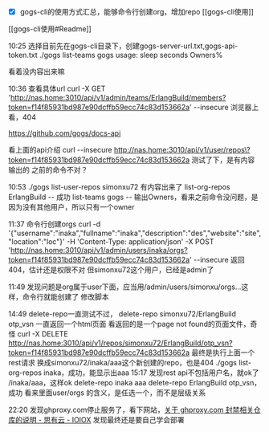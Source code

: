 - [x] gogs-cli的使用方式汇总，能够命令行创建org，增加repo
[[gogs-cli使用]]

[[gogs-cli使用#Readme]]


10:25 选择目前先在gogs-cli目录下，创建gogs-server-url.txt,gogs-api-token.txt
./gogs list-teams gogs
usage: sleep seconds
Owners%

看着没内容出来嘛

10:36 查看具体url 
	curl -X GET 'http://nas.home:3010/api/v1/admin/teams/ErlangBuild/members?token=f14f85931bd987e90dcffb59ecc74c83d153662a' --insecure
	浏览器上看，404

https://github.com/gogs/docs-api


看上面的api介绍
	curl --insecure http://nas.home:3010/api/v1/user/repos\?token=f14f85931bd987e90dcffb59ecc74c83d153662a
	测试了下，是有内容输出的
	之前的命令不对？

10:53 ./gogs list-user-repos simonxu72
	有内容出来了
	list-org-repos ErlangBuild -- 成功
	list-teams gogs -- 输出Owners，看来之前命令没问题，是因为没有其他用户，所以只有一个owner
	
11:37 命令行创建orgs
	curl -d '{"username":"inaka","fullname":"inaka","description":"des","website":"site","location":"loc"}' -H 'Content-Type: application/json' -X POST 'http://nas.home:3010/api/v1/admin/users/inaka/orgs?token=f14f85931bd987e90dcffb59ecc74c83d153662a' --insecure
	返回404，估计还是权限不对
	但simonxu72这个用户，已经是admin了

11:49
	发现问题是org属于user下面，应当用/admin/users/simonxu/orgs...这样，命令行就能创建了
	修改脚本

14:49 delete-repo一直测试不过，
	delete-repo simonxu72/ErlangBuild otp_vsn
	一直返回一个html页面
	看返回的是一个page not found的页面文件，奇怪
	curl -X DELETE http://nas.home:3010/api/v1/repos/simonxu72/ErlangBuild/otp_vsn?token=f14f85931bd987e90dcffb59ecc74c83d153662a
	最终是执行上面一个rest请求
	换成simonxu72/inaka/aaa这个新创建的repo，也是404
	./gogs list-org-repos inaka，成功，能显示出aaa
15:17 发现rest api不包括用户名，就ok了
	/inaka/aaa，这样ok
	delete-repo inaka aaa
	delete-repo ErlangBuild otp_vsn，成功
	看来里面user/orgs 的含义，是任选一个，而不是层级关系


22:20 发现ghproxy.com停止服务了，看下网站，[关于 ghproxy.com 封禁相关仓库的说明 - 思有云 - IOIOX](https://www.ioiox.com/archives/notice-2022-01-19.html) 发现最终还是要自己学会部署

